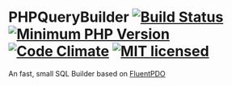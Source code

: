 # PHPQueryBuilder [![Build Status](https://travis-ci.org/ridaamirini/PHPQueryBuilder.svg?branch=master)](https://travis-ci.org/ridaamirini/PHPQueryBuilder) [![Minimum PHP Version](https://img.shields.io/badge/php-%3E%3D%207.0-8892BF.svg)](https://php.net/) [![Code Climate](https://codeclimate.com/github/ridaamirini/PHPQueryBuilder/badges/gpa.svg)](https://codeclimate.com/github/ridaamirini/PHPQueryBuilder) [![MIT licensed](https://img.shields.io/badge/license-MIT-blue.svg)](https://raw.githubusercontent.com/hyperium/hyper/master/LICENSE)
An fast, small SQL Builder based on [FluentPDO](https://github.com/envms/fluentpdo)


